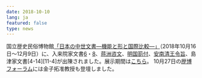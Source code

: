 ```yaml
---
date: 2018-10-10
lang: ja
featured: false
type: news
---
```

国立歴史民俗博物館<a href="https://www.rekihaku.ac.jp/exhibitions/project/index.html" target="_blank">「日本の中世文書―機能と形と国際比較―」</a>（2018年10月16日～12月9日）に、入来院家文書<a href="https://clioimg.hi.u-tokyo.ac.jp/viewer/view/idata/000/0671/18/6/00000009?m=all&amp;n=20" target="_blank">6</a>・<a href="https://clioimg.hi.u-tokyo.ac.jp/viewer/view/idata/000/0671/18/8/00000020?m=all&amp;n=20" target="_blank">8</a>、<a href="https://clioimg.hi.u-tokyo.ac.jp/viewer/view/idata/000/0835/10/00000001?m=limit&amp;n=20" target="_blank">蒋洲咨文</a>、<a href="https://clioimg.hi.u-tokyo.ac.jp/viewer/view/idata/000/_000kidai_/3/00000001?m=limit&amp;n=20" target="_blank">明国箚付</a>、<a href="https://clioimg.hi.u-tokyo.ac.jp/viewer/view/idata/000/_000ki_02/11/10000002?m=limit&amp;n=20" target="_blank">安南清王令旨</a>、島津家文書[4-14][11-4]が出陳されました。展示期間は<a href="https://www.rekihaku.ac.jp/exhibitions/project/old/181016/img/list.pdf" target="_blank">こちら</a>。
10月27日の<a href="https://www.rekihaku.ac.jp/events/forum/index.html" target="_blank">歴博フォーラム</a>には金子拓准教授も登壇しました。
